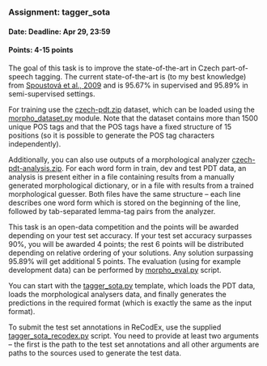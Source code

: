 ### Assignment: tagger_sota
#### Date: Deadline: Apr 29, 23:59
#### Points: 4-15 points

The goal of this task is to improve the state-of-the-art in Czech
part-of-speech tagging. The current state-of-the-art is (to my best knowledge)
from [Spoustová et al., 2009](http://www.aclweb.org/anthology/E09-1087)
and is 95.67% in supervised and 95.89% in semi-supervised settings.

For training use the
[czech-pdt.zip](https://ufal.mff.cuni.cz/~straka/courses/npfl114/1718/czech-pdt.zip)
dataset, which can be loaded using the
[morpho_dataset.py](https://github.com/ufal/npfl114/tree/master/labs/08/morpho_dataset.py)
module. Note that the dataset contains more than 1500 unique POS tags and that
the POS tags have a fixed structure of 15 positions (so it is possible to
generate the POS tag characters independently).

Additionally, you can also use outputs of a morphological analyzer
[czech-pdt-analysis.zip](https://ufal.mff.cuni.cz/~straka/courses/npfl114/1718/czech-pdt-analysis.zip).
For each word form in train, dev and test PDT data, an analysis is present
either in a file containing results from a manually generated morphological
dictionary, or in a file with results from a trained morphological guesser.
Both files have the same structure – each line describes one word form which is
stored on the beginning of the line, followed by tab-separated lemma-tag pairs
from the analyzer.

This task is an open-data competition and the points will be awarded depending on your
test set accuracy. If your test set accuracy surpasses 90%, you will be
awarded 4 points; the rest 6 points will be distributed depending on relative
ordering of your solutions. Any solution surpassing 95.89% will get additional 5 points.
The evaluation (using for example development data) can be performed by
[morpho_eval.py](https://github.com/ufal/npfl114/tree/master/labs/09/morpho_eval.py)
script.

You can start with the
[tagger_sota.py](https://github.com/ufal/npfl114/tree/master/labs/08/tagger_sota.py)
template, which loads the PDT data, loads the morphological analysers data, and
finally generates the predictions in the required format (which is exactly the
same as the input format).

To submit the test set annotations in ReCodEx, use the supplied
[tagger_sota_recodex.py](https://github.com/ufal/npfl114/tree/master/labs/08/tagger_sota_recodex.py)
script. You need to provide at least two arguments – the first is the path to
the test set annotations and all other arguments are paths to the sources used
to generate the test data.
